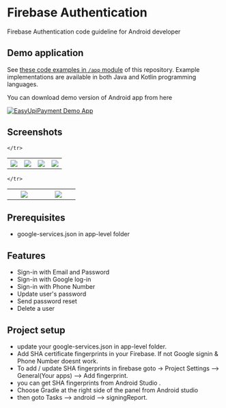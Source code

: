 # Firebase Authentication
Firebase Authentication code guideline for Android developer 

## Demo application
See [these code examples in `/app` module](/app) of this repository. Example implementations are available in both Java and Kotlin programming languages.

You can download demo version of Android app from here

[![EasyUpiPayment Demo App](https://img.shields.io/badge/EasyUpiPaymentEXAMPLE-APK-red.svg?style=for-the-badge&logo=android)](https://github.com/PatilShreyas/EasyUpiPayment-Android/raw/master/app/app-debug.apk)

## Screenshots
<table width="100%">
	<tr>
	  <th width="25%"><img src="https://github.com/shankar7545/FirebaseAuthentication/blob/master/Screenshots/home_page.jpg?raw=true"></th>
	  <th width="25%"><img src="https://github.com/shankar7545/FirebaseAuthentication/blob/master/Screenshots/choose_an_account.jpg?raw=true"></th>
	  <th width="25%"><img src="https://github.com/shankar7545/FirebaseAuthentication/blob/master/Screenshots/user_profile.jpg?raw=true"></th>
	  <th width="25%"><img src="https://github.com/shankar7545/FirebaseAuthentication/blob/master/Screenshots/phone_number.jpg?raw=true"></th>

	</tr>
</table>

<table width="100%">
	<tr>
	  <th width="20%"><img src="https://github.com/shankar7545/FirebaseAuthentication/blob/master/Screenshots/register.jpg?raw=true"></th>
	  <th width="20%"><img src="https://github.com/shankar7545/FirebaseAuthentication/blob/master/Screenshots/login.jpg?raw=true"></th>
	  
	</tr>
</table>

## Prerequisites
* google-services.json in app-level folder

## Features
* Sign-in with Email and Password
* Sign-in with Google log-in
* Sign-in with Phone Number
* Update user's password
* Send password reset
* Delete a user


## Project setup

* update your google-services.json in app-level folder.
* Add SHA certificate fingerprints in your Firebase. If not Google signin & Phone Number doesnt work.
* To add / update SHA fingerprints in firebase goto -> Project Settings --> General(Your apps) --> Add fingerprint.
* you can get SHA fingerprints from Android Studio . 
* Choose Gradle at the right side of the panel from Android studio
* then goto Tasks --> android --> signingReport.
